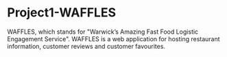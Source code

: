 # Project1-WAFFLES

WAFFLES, which stands for "Warwick’s Amazing Fast Food Logistic Engagement Service". WAFFLES is a web application for hosting restaurant information, customer reviews and customer favourites.



